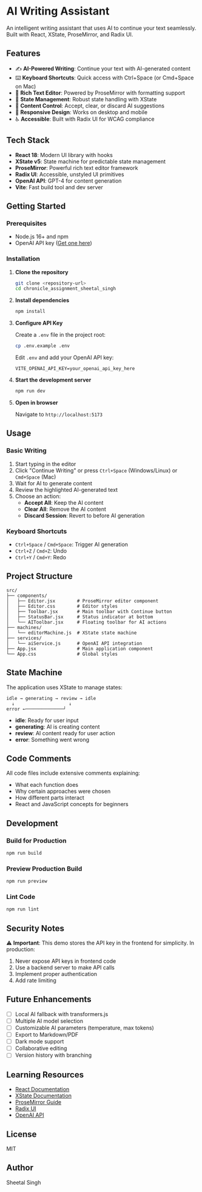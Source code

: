 # AI Writing Assistant

An intelligent writing assistant that uses AI to continue your text seamlessly. Built with React, XState, ProseMirror, and Radix UI.

## Features

- ✍️ **AI-Powered Writing**: Continue your text with AI-generated content
- ⌨️ **Keyboard Shortcuts**: Quick access with Ctrl+Space (or Cmd+Space on Mac)
- 🎨 **Rich Text Editor**: Powered by ProseMirror with formatting support
- 🔄 **State Management**: Robust state handling with XState
- 🎯 **Content Control**: Accept, clear, or discard AI suggestions
- 📱 **Responsive Design**: Works on desktop and mobile
- ♿ **Accessible**: Built with Radix UI for WCAG compliance

## Tech Stack

- **React 18**: Modern UI library with hooks
- **XState v5**: State machine for predictable state management
- **ProseMirror**: Powerful rich text editor framework
- **Radix UI**: Accessible, unstyled UI primitives
- **OpenAI API**: GPT-4 for content generation
- **Vite**: Fast build tool and dev server

## Getting Started

### Prerequisites

- Node.js 16+ and npm
- OpenAI API key ([Get one here](https://platform.openai.com/api-keys))

### Installation

1. **Clone the repository**
   ```bash
   git clone <repository-url>
   cd chronicle_assignment_sheetal_singh
   ```

2. **Install dependencies**
   ```bash
   npm install
   ```

3. **Configure API Key**
   
   Create a `.env` file in the project root:
   ```bash
   cp .env.example .env
   ```
   
   Edit `.env` and add your OpenAI API key:
   ```
   VITE_OPENAI_API_KEY=your_openai_api_key_here
   ```

4. **Start the development server**
   ```bash
   npm run dev
   ```

5. **Open in browser**
   
   Navigate to `http://localhost:5173`

## Usage

### Basic Writing

1. Start typing in the editor
2. Click "Continue Writing" or press `Ctrl+Space` (Windows/Linux) or `Cmd+Space` (Mac)
3. Wait for AI to generate content
4. Review the highlighted AI-generated text
5. Choose an action:
   - **Accept All**: Keep the AI content
   - **Clear All**: Remove the AI content
   - **Discard Session**: Revert to before AI generation

### Keyboard Shortcuts

- `Ctrl+Space` / `Cmd+Space`: Trigger AI generation
- `Ctrl+Z` / `Cmd+Z`: Undo
- `Ctrl+Y` / `Cmd+Y`: Redo

## Project Structure

```
src/
├── components/
│   ├── Editor.jsx        # ProseMirror editor component
│   ├── Editor.css        # Editor styles
│   ├── Toolbar.jsx       # Main toolbar with Continue button
│   ├── StatusBar.jsx     # Status indicator at bottom
│   └── AIToolbar.jsx     # Floating toolbar for AI actions
├── machines/
│   └── editorMachine.js  # XState state machine
├── services/
│   └── aiService.js      # OpenAI API integration
├── App.jsx               # Main application component
└── App.css               # Global styles
```

## State Machine

The application uses XState to manage states:

```
idle → generating → review → idle
  ↓                    ↓
error ←──────────────┘
```

- **idle**: Ready for user input
- **generating**: AI is creating content
- **review**: AI content ready for user action
- **error**: Something went wrong

## Code Comments

All code files include extensive comments explaining:
- What each function does
- Why certain approaches were chosen
- How different parts interact
- React and JavaScript concepts for beginners

## Development

### Build for Production

```bash
npm run build
```

### Preview Production Build

```bash
npm run preview
```

### Lint Code

```bash
npm run lint
```

## Security Notes

⚠️ **Important**: This demo stores the API key in the frontend for simplicity. In production:

1. Never expose API keys in frontend code
2. Use a backend server to make API calls
3. Implement proper authentication
4. Add rate limiting

## Future Enhancements

- [ ] Local AI fallback with transformers.js
- [ ] Multiple AI model selection
- [ ] Customizable AI parameters (temperature, max tokens)
- [ ] Export to Markdown/PDF
- [ ] Dark mode support
- [ ] Collaborative editing
- [ ] Version history with branching

## Learning Resources

- [React Documentation](https://react.dev/)
- [XState Documentation](https://xstate.js.org/)
- [ProseMirror Guide](https://prosemirror.net/docs/guide/)
- [Radix UI](https://www.radix-ui.com/)
- [OpenAI API](https://platform.openai.com/docs)

## License

MIT

## Author

Sheetal Singh
